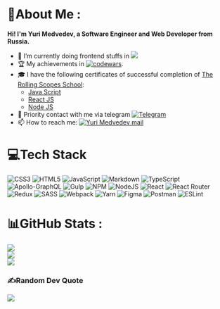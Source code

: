 # 💫About Me :
**Hi! I'm Yuri Medvedev, a Software Engineer and Web Developer from Russia.**

- 👷 I’m currently doing frontend stuffs in ![](https://img.shields.io/badge/freelance-8A2BE2)
- 🏆 My achievements in [![codewars](https://www.codewars.com/users/yuranius-1983/badges/small)](https://www.codewars.com/users/yuranius-1983).
- 🎓 I have the following certificates of successful completion of [The Rolling Scopes School](https://rollingscopes.com/):
    - [Java Script](https://app.rs.school/certificate/k8yvh1j6)
    - [React JS](https://app.rs.school/certificate/1vexy44m)
    - [Node JS](https://app.rs.school/certificate/2l66c72v)
- 📝 Priority contact with me via telegram [![Telegram](https://img.shields.io/badge/-Telegram-090909?style=for-the-badge&logo=telegram&logoColor=27A0D9)](https://t.me/Medvedev_ya)
- 📫 How to reach me: <a href="mailto:web.js.master@gmail.com" alt="Yuri Medvedev mail">
  <img src="https://img.shields.io/badge/web.js.master@gmail.com-black?logo=gmail" title="Go To mail" alt="Yuri Medvedev mail"/>
</a>




# 💻Tech Stack
![CSS3](https://img.shields.io/badge/css3-%231572B6.svg?style=flat&logo=css3&logoColor=white) ![HTML5](https://img.shields.io/badge/html5-%23E34F26.svg?style=flat&logo=html5&logoColor=white) ![JavaScript](https://img.shields.io/badge/javascript-%23323330.svg?style=flat&logo=javascript&logoColor=%23F7DF1E) ![Markdown](https://img.shields.io/badge/markdown-%23000000.svg?style=flat&logo=markdown&logoColor=white) ![TypeScript](https://img.shields.io/badge/typescript-%23007ACC.svg?style=flat&logo=typescript&logoColor=white) ![Apollo-GraphQL](https://img.shields.io/badge/-ApolloGraphQL-311C87?style=flat&logo=apollo-graphql) ![Gulp](https://img.shields.io/badge/GULP-%23CF4647.svg?style=flat&logo=gulp&logoColor=white) ![NPM](https://img.shields.io/badge/NPM-%23000000.svg?style=flat&logo=npm&logoColor=white) ![NodeJS](https://img.shields.io/badge/node.js-6DA55F?style=flat&logo=node.js&logoColor=white)  ![React](https://img.shields.io/badge/react-%2320232a.svg?style=flat&logo=react&logoColor=%2361DAFB) ![React Router](https://img.shields.io/badge/React_Router-CA4245?style=flat&logo=react-router&logoColor=white) ![Redux](https://img.shields.io/badge/redux-%23593d88.svg?style=flat&logo=redux&logoColor=white) ![SASS](https://img.shields.io/badge/SASS-hotpink.svg?style=flat&logo=SASS&logoColor=white) ![Webpack](https://img.shields.io/badge/webpack-%238DD6F9.svg?style=flat&logo=webpack&logoColor=black) ![Yarn](https://img.shields.io/badge/yarn-%232C8EBB.svg?style=flat&logo=yarn&logoColor=white) ![Figma](https://img.shields.io/badge/figma-%23F24E1E.svg?style=flat&logo=figma&logoColor=white) ![Postman](https://img.shields.io/badge/Postman-FF6C37?style=flat&logo=postman&logoColor=white) ![ESLint](https://img.shields.io/badge/ESLint-4B3263?style=flat&logo=eslint&logoColor=white) 
# 📊GitHub Stats :
![](https://github-readme-stats.vercel.app/api?username=webjsmaster&theme=vue-dark&hide_border=false&include_all_commits=false&count_private=false)<br/>
![](https://github-readme-streak-stats.herokuapp.com/?user=webjsmaster&theme=vue-dark&hide_border=false)<br/>
![](https://github-readme-stats.vercel.app/api/top-langs/?username=webjsmaster&theme=vue-dark&hide_border=false&include_all_commits=false&count_private=false&layout=compact)

### ✍️Random Dev Quote
![](https://quotes-github-readme.vercel.app/api?type=horizontal&theme=dark)
